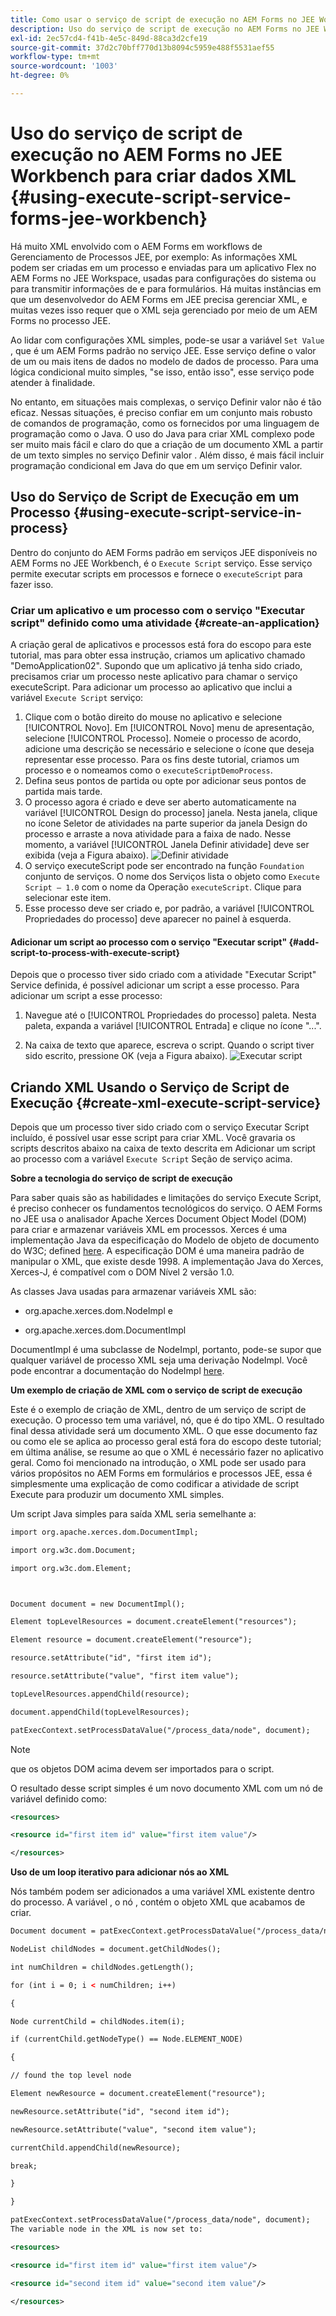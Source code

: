 ```yaml
---
title: Como usar o serviço de script de execução no AEM Forms no JEE Workbench para criar dados XML?
description: Uso do serviço de script de execução no AEM Forms no JEE Workbench para criar dados XML
exl-id: 2ec57cd4-f41b-4e5c-849d-88ca3d2cfe19
source-git-commit: 37d2c70bff770d13b8094c5959e488f5531aef55
workflow-type: tm+mt
source-wordcount: '1003'
ht-degree: 0%

---
```


# Uso do serviço de script de execução no AEM Forms no JEE Workbench para criar dados XML {#using-execute-script-service-forms-jee-workbench}

Há muito XML envolvido com o AEM Forms em workflows de Gerenciamento de Processos JEE, por exemplo: As informações XML podem ser criadas em um processo e enviadas para um aplicativo Flex no AEM Forms no JEE Workspace, usadas para configurações do sistema ou para transmitir informações de e para formulários. Há muitas instâncias em que um desenvolvedor do AEM Forms em JEE precisa gerenciar XML, e muitas vezes isso requer que o XML seja gerenciado por meio de um AEM Forms no processo JEE.

Ao lidar com configurações XML simples, pode-se usar a variável `Set Value` , que é um AEM Forms padrão no serviço JEE. Esse serviço define o valor de um ou mais itens de dados no modelo de dados de processo. Para uma lógica condicional muito simples, &quot;se isso, então isso&quot;, esse serviço pode atender à finalidade.

No entanto, em situações mais complexas, o serviço Definir valor não é tão eficaz. Nessas situações, é preciso confiar em um conjunto mais robusto de comandos de programação, como os fornecidos por uma linguagem de programação como o Java. O uso do Java para criar XML complexo pode ser muito mais fácil e claro do que a criação de um documento XML a partir de um texto simples no serviço Definir valor . Além disso, é mais fácil incluir programação condicional em Java do que em um serviço Definir valor.

## Uso do Serviço de Script de Execução em um Processo {#using-execute-script-service-in-process}

Dentro do conjunto do AEM Forms padrão em serviços JEE disponíveis no AEM Forms no JEE Workbench, é o `Execute Script` serviço. Esse serviço permite executar scripts em processos e fornece o `executeScript` para fazer isso.

### Criar um aplicativo e um processo com o serviço &quot;Executar script&quot; definido como uma atividade {#create-an-application}

A criação geral de aplicativos e processos está fora do escopo para este tutorial, mas para obter essa instrução, criamos um aplicativo chamado &quot;DemoApplication02&quot;. Supondo que um aplicativo já tenha sido criado, precisamos criar um processo neste aplicativo para chamar o serviço executeScript. Para adicionar um processo ao aplicativo que inclui a variável `Execute Script` serviço:

1. Clique com o botão direito do mouse no aplicativo e selecione [!UICONTROL Novo]. Em [!UICONTROL Novo] menu de apresentação, selecione [!UICONTROL Processo]. Nomeie o processo de acordo, adicione uma descrição se necessário e selecione o ícone que deseja representar esse processo. Para os fins deste tutorial, criamos um processo e o nomeamos como o  `executeScriptDemoProcess`.
1. Defina seus pontos de partida ou opte por adicionar seus pontos de partida mais tarde.
1. O processo agora é criado e deve ser aberto automaticamente na variável [!UICONTROL Design do processo] janela. Nesta janela, clique no ícone Seletor de atividades na parte superior da janela Design do processo e arraste a nova atividade para a faixa de nado. Nesse momento, a variável [!UICONTROL Janela Definir atividade] deve ser exibida (veja a Figura abaixo).
   ![Definir atividade](assets/define-activity.jpg)
1. O serviço executeScript pode ser encontrado na função `Foundation` conjunto de serviços. O nome dos Serviços lista o objeto como `Execute Script – 1.0` com o nome da Operação `executeScript`. Clique para selecionar este item.
1. Esse processo deve ser criado e, por padrão, a variável [!UICONTROL Propriedades do processo] deve aparecer no painel à esquerda.

#### Adicionar um script ao processo com o serviço &quot;Executar script&quot; {#add-script-to-process-with-execute-script}

Depois que o processo tiver sido criado com a atividade &quot;Executar Script&quot; Service definida, é possível adicionar um script a esse processo. Para adicionar um script a esse processo:

1. Navegue até o [!UICONTROL Propriedades do processo] paleta. Nesta paleta, expanda a variável [!UICONTROL Entrada] e clique no ícone &quot;...&quot;.

1. Na caixa de texto que aparece, escreva o script. Quando o script tiver sido escrito, pressione OK (veja a Figura abaixo).
   ![Executar script](assets/execute-script.jpg)

## Criando XML Usando o Serviço de Script de Execução {#create-xml-execute-script-service}

Depois que um processo tiver sido criado com o serviço Executar Script incluído, é possível usar esse script para criar XML. Você gravaria os scripts descritos abaixo na caixa de texto descrita em Adicionar um script ao processo com a variável `Execute Script` Seção de serviço acima.

**Sobre a tecnologia do serviço de script de execução**

Para saber quais são as habilidades e limitações do serviço Execute Script, é preciso conhecer os fundamentos tecnológicos do serviço. O AEM Forms no JEE usa o analisador Apache Xerces Document Object Model (DOM) para criar e armazenar variáveis XML em processos. Xerces é uma implementação Java da especificação do Modelo de objeto de documento do W3C; defined [here](https://dom.spec.whatwg.org/). A especificação DOM é uma maneira padrão de manipular o XML, que existe desde 1998. A implementação Java do Xerces, Xerces-J, é compatível com o DOM Nível 2 versão 1.0.

As classes Java usadas para armazenar variáveis XML são:

* org.apache.xerces.dom.NodeImpl e

* org.apache.xerces.dom.DocumentImpl

DocumentImpl é uma subclasse de NodeImpl, portanto, pode-se supor que qualquer variável de processo XML seja uma derivação NodeImpl. Você pode encontrar a documentação do NodeImpl [here](https://xerces.apache.org/xerces-j/apiDocs/org/apache/xerces/dom/NodeImpl.html).

**Um exemplo de criação de XML com o serviço de script de execução**

Este é o exemplo de criação de XML, dentro de um serviço de script de execução. O processo tem uma variável, nó, que é do tipo XML. O resultado final dessa atividade será um documento XML. O que esse documento faz ou como ele se aplica ao processo geral está fora do escopo deste tutorial; em última análise, se resume ao que o XML é necessário fazer no aplicativo geral. Como foi mencionado na introdução, o XML pode ser usado para vários propósitos no AEM Forms em formulários e processos JEE, essa é simplesmente uma explicação de como codificar a atividade de script Execute para produzir um documento XML simples.

Um script Java simples para saída XML seria semelhante a:

```xml
import org.apache.xerces.dom.DocumentImpl;

import org.w3c.dom.Document;

import org.w3c.dom.Element;



Document document = new DocumentImpl();

Element topLevelResources = document.createElement("resources");

Element resource = document.createElement("resource");

resource.setAttribute("id", "first item id");

resource.setAttribute("value", "first item value");

topLevelResources.appendChild(resource);

document.appendChild(topLevelResources);

patExecContext.setProcessDataValue("/process_data/node", document);
```

>[!NOTE]
>
>que os objetos DOM acima devem ser importados para o script.

O resultado desse script simples é um novo documento XML com um nó de variável definido como:

```xml
<resources>

<resource id="first item id" value="first item value"/>

</resources>
```

**Uso de um loop iterativo para adicionar nós ao XML**

Nós também podem ser adicionados a uma variável XML existente dentro do processo. A variável , o nó , contém o objeto XML que acabamos de criar.

```xml
Document document = patExecContext.getProcessDataValue("/process_data/node");

NodeList childNodes = document.getChildNodes();

int numChildren = childNodes.getLength();

for (int i = 0; i < numChildren; i++)

{

Node currentChild = childNodes.item(i);

if (currentChild.getNodeType() == Node.ELEMENT_NODE)

{

// found the top level node

Element newResource = document.createElement("resource");

newResource.setAttribute("id", "second item id");

newResource.setAttribute("value", "second item value");

currentChild.appendChild(newResource);

break;

}

}

patExecContext.setProcessDataValue("/process_data/node", document);
The variable node in the XML is now set to:

<resources> 

<resource id="first item id" value="first item value"/> 

<resource id="second item id" value="second item value"/> 

</resources>
```
